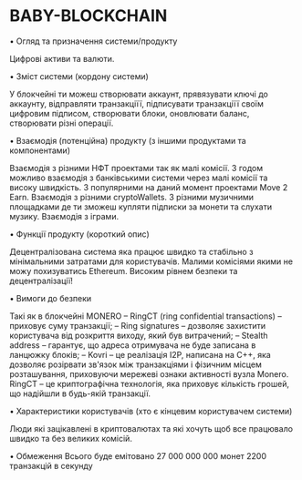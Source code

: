 # BABY-BLOCKCHAIN

•	Огляд та призначення системи/продукту

Цифрові активи та валюти.

•	Зміст системи (кордону системи)

У блокчейні ти можеш створювати аккаунт, прявязувати ключі до аккаунту, відправляти транзакціїї, підписувати транзакціїї своїм цифровим підписом, створювати блоки, оновлювати баланс, створювати різні операції. 

•	Взаємодія (потенційна) продукту (з іншими продуктами та компонентами)

Взаємодія з різними НФТ проектами так як малі комісії. З годом можливо взаємодія з банківськими системи через малі комісії та високу швидкість. З популярними на даний момент проектами Move 2 Earn. Взаємодія з різними cryptoWallets. З різними музичними площадками де ти зможеш купляти підписки за монети та слухати музику. Взаємодія з іграми.

•	Функції продукту (короткий опис)

Децентралізована система яка працює швидко та стабільно з мінімальними затратами для користувачів. Малими комісіями якими не можу похизуватись Ethereum. Високим рівнем безпеки та децентралізації!

•	Вимоги до безпеки

Такі як в блокчейні MONERO
– RingCT (ring confidential transactions) – приховує суму транзакції;
– Ring signatures – дозволяє захистити користувача від розкриття виходу, який був витрачений;
– Stealth address – гарантує, що адреса отримувача не буде записана в ланцюжку блоків;
– Kovri – це реалізація I2P, написана на C++, яка дозволяє розірвати зв'язок між транзакціями і фізичним місцем розташування, приховуючи мережеві ознаки активності вузла Monero.
RingCT – це криптографічна технологія, яка приховує кількість грошей, що надійшли в будь-якій транзакції.

•	Характеристики користувачів (хто є кінцевим користувачем системи)

Люди які зацікавлені в криптовалютах та які хочуть щоб все працювало швидко та без великих комісій. 

•	Обмеження
Всього буде емітовано 27 000 000 000 монет
2200 транзакцій в секунду
